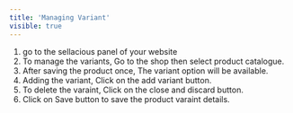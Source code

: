 ```yaml
---
title: 'Managing Variant'
visible: true
---
```


1. go to the sellacious panel of your website
2. To manage the variants, Go to the shop then select product catalogue.
3. After saving the product once, The variant option will be available.
4. Adding the variant, Click on the add variant button.
5. To delete the varaint, Click on the close and discard button.
6. Click on Save button to save the product varaint details.